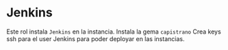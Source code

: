 Jenkins
=======
Este rol instala `Jenkins` en la instancia.
Instala la gema `capistrano`
Crea keys ssh para el user Jenkins para poder deployar en las instancias.